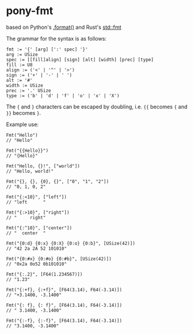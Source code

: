 # pony-fmt

based on Python's [.format()](https://pyformat.info/#simple) and Rust's [std::fmt](https://doc.rust-lang.org/std/fmt/)

The grammar for the syntax is as follows:
```
fmt := '{' [arg] [':' spec] '}'
arg := USize
spec := [[fill]align] [sign] [alt] [width] [prec] [type]
fill := U8
align := ('<' | '^' | '>')
sign := ('+' | '-' | ' ')
alt := '#'
width := USize
prec := '.' USize
type := ('b' | 'd' | 'f' | 'o' | 'x' | 'X')
```

The `{` and `}` characters can be escaped by doubling, i.e. `{{` becomes `{` and `}}` becomes `}`.

Example use:
```pony
Fmt("Hello")
// "Hello"

Fmt("{{Hello}}")
// "{Hello}"

Fmt("Hello, {}!", ["world"])
// "Hello, world!"

Fmt("{}, {}, {0}, {}", ["0", "1", "2"])
// "0, 1, 0, 2"

Fmt("{:<10}", ["left"])
// "left      "

Fmt("{:>10}", ["right"])
// "     right"

Fmt("{:^10}", ["center"])
// "  center  "

Fmt("{0:d} {0:x} {0:X} {0:o} {0:b}", [USize(42)])
// "42 2a 2A 52 101010"

Fmt("{0:#x} {0:#o} {0:#b}", [USize(42)])
// "0x2a 0o52 0b101010"

Fmt("{:.2}", [F64(1.234567)])
// "1.23"

Fmt("{:+f}, {:+f}", [F64(3.14), F64(-3.14)])
// "+3.1400, -3.1400"

Fmt("{: f}, {: f}", [F64(3.14), F64(-3.14)])
// " 3.1400, -3.1400"

Fmt("{:-f}, {:-f}", [F64(3.14), F64(-3.14)])
// "3.1400, -3.1400"
```
